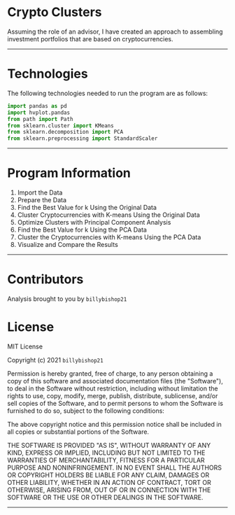 # Crypto Clusters

Assuming the role of an advisor, I have created an approach to assembling investment portfolios that are based on cryptocurrencies.

---

# Technologies

The following technologies needed to run the program are as follows:

```python
import pandas as pd
import hvplot.pandas
from path import Path
from sklearn.cluster import KMeans
from sklearn.decomposition import PCA
from sklearn.preprocessing import StandardScaler
```

---

# Program Information


1. Import the Data
2. Prepare the Data 
3. Find the Best Value for k Using the Original Data
4. Cluster Cryptocurrencies with K-means Using the Original Data
5. Optimize Clusters with Principal Component Analysis
6. Find the Best Value for k Using the PCA Data
7. Cluster the Cryptocurrencies with K-means Using the PCA Data
8. Visualize and Compare the Results

---

# Contributors

Analysis brought to you by `billybishop21`


# License

MIT License

Copyright (c) 2021 `billybishop21`

Permission is hereby granted, free of charge, to any person obtaining a copy
of this software and associated documentation files (the "Software"), to deal
in the Software without restriction, including without limitation the rights
to use, copy, modify, merge, publish, distribute, sublicense, and/or sell
copies of the Software, and to permit persons to whom the Software is
furnished to do so, subject to the following conditions:

The above copyright notice and this permission notice shall be included in all
copies or substantial portions of the Software.

THE SOFTWARE IS PROVIDED "AS IS", WITHOUT WARRANTY OF ANY KIND, EXPRESS OR
IMPLIED, INCLUDING BUT NOT LIMITED TO THE WARRANTIES OF MERCHANTABILITY,
FITNESS FOR A PARTICULAR PURPOSE AND NONINFRINGEMENT. IN NO EVENT SHALL THE
AUTHORS OR COPYRIGHT HOLDERS BE LIABLE FOR ANY CLAIM, DAMAGES OR OTHER
LIABILITY, WHETHER IN AN ACTION OF CONTRACT, TORT OR OTHERWISE, ARISING FROM,
OUT OF OR IN CONNECTION WITH THE SOFTWARE OR THE USE OR OTHER DEALINGS IN THE
SOFTWARE.

---


